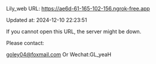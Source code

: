 Lily_web URL: https://ae6d-61-165-102-156.ngrok-free.app

Updated at: 2024-12-10 22:23:51

If you cannot open this URL, the server might be down.

Please contact: 

goley04@foxmail.com Or Wechat:GL_yeaH